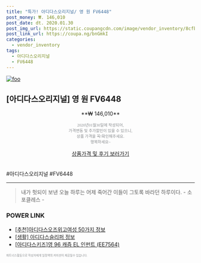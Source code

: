 ```yaml
--- 
title: "특가! 아디다스오리지널/ 영 원 FV6448" 
post_money: ₩. 146,010 
post_date: dt. 2020.01.30 
post_img_url: https://static.coupangcdn.com/image/vendor_inventory/8cfb/7502d28360b509184957e0e6ca07543d8bd247324ff6f3054161a55dfbbe.JPG 
post_link_url: https://coupa.ng/bnGmkI 
categories: 
  - vendor_inventory 
tags: 
  - 아디다스오리지널 
  - FV6448 
--- 
```

[![foo](https://static.coupangcdn.com/image/vendor_inventory/8cfb/7502d28360b509184957e0e6ca07543d8bd247324ff6f3054161a55dfbbe.JPG)](https://coupa.ng/bnGmkI) 

## [아디다스오리지널] 영 원 FV6448 
<p style="text-align: center;">**₩ 146,010**</p> 
<p style="text-align: center;"><span style="color: #898c8f; font-family: Georgia,Times,serif; font-size: 0.75em;">2020년01월30일에 작성되어, <br>가격변동 및 추가할인이 있을 수 있으니,<br> 상품 가격을 꼭!확인해주세요.<br>행복하세요~</span> 
</p>	 
<div markdown="0" style="text-align: center;"><a href="https://coupa.ng/bnGmkI" class="btn btn--success">상품가격 및 후기 보러가기</a></div> 
<br><br> 
  #아디다스오리지널 #FV6448 
<hr> 

> 내가 헛되이 보낸 오늘 하루는 어제 죽어간 이들이 그토록 바라던 하루이다. - 소포클레스 - 


### POWER LINK

* <a href="https://blog.naver.com/fasyy4321/221787170778" target="_blank">[추천]아디다스오즈위고여성 50가지 정보</a>
* <a href="https://blog.naver.com/sakai111/221763134571" target="_blank"> [생활] 아디다스슬리퍼 정보 </a>
* <a href="https://blog.naver.com/sakai111/221784672999" target="_blank">[아디다스키즈]영 96 캐즘 EL 인펀트 (EE7564)</a>

<span style="color: #898c8f; font-family: Georgia,Times,serif; font-size: 0.55em;">파트너스활동으로 작성자에게 일정액의 커미션이 제공될수 있습니다.</span> 
